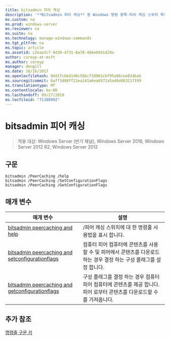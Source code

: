 ```yaml
---
title: bitsadmin 피어 캐싱
description: '**Bitsadmin 피어 캐싱** 용 Windows 명령 항목-피어 캐싱 스위치 목록'
ms.custom: na
ms.prod: windows-server
ms.reviewer: na
ms.suite: na
ms.technology: manage-windows-commands
ms.tgt_pltfrm: na
ms.topic: article
ms.assetid: c2eaa3c7-9d30-4731-8a78-4b6e6041d29a
author: coreyp-at-msft
ms.author: coreyp
manager: dongill
ms.date: 10/16/2017
ms.openlocfilehash: 0dd1fcbb41d6c56bcf3d961cbf95e86cee834bab
ms.sourcegitcommit: 6aff3d88ff22ea141a6ea6572a5ad8dd6321f199
ms.translationtype: MT
ms.contentlocale: ko-KR
ms.lasthandoff: 09/27/2019
ms.locfileid: "71380992"
---
```

# <a name="bitsadmin-peercaching"></a>bitsadmin 피어 캐싱

>적용 대상: Windows Server (반기 채널), Windows Server 2016, Windows Server 2012 R2, Windows Server 2012

## <a name="syntax"></a>구문
```
bitsadmin /PeerCaching /help
bitsadmin /PeerCaching /SetConfigurationFlags
bitsadmin /PeerCaching /GetConfigurationFlags
```
## <a name="parameters"></a>매개 변수
|매개 변수|설명|
|-------|--------|
|[bitsadmin peercaching and help](bitsadmin-peercaching-and-help.md)|/피어 캐싱 스위치에 대 한 명령줄 사용법을 표시 합니다.|
|[bitsadmin peercaching and setconfigurationflags](bitsadmin-peercaching-and-setconfigurationflags.md)|컴퓨터 피어 컴퓨터에 콘텐츠를 사용할 수 및 피어에서 콘텐츠를 다운로드 하는 경우 결정 하는 구성 플래그를 설정 합니다.|
|[bitsadmin peercaching and getconfigurationflags](bitsadmin-peercaching-and-getconfigurationflags.md)|구성 플래그를 결정 하는 경우 컴퓨터 피어 컴퓨터에 콘텐츠를 제공 합니다. 피어 로부터 콘텐츠를 다운로드할 수를 가져옵니다.|
## <a name="additional-references"></a>추가 참조
[명령줄 구문 키](command-line-syntax-key.md)
